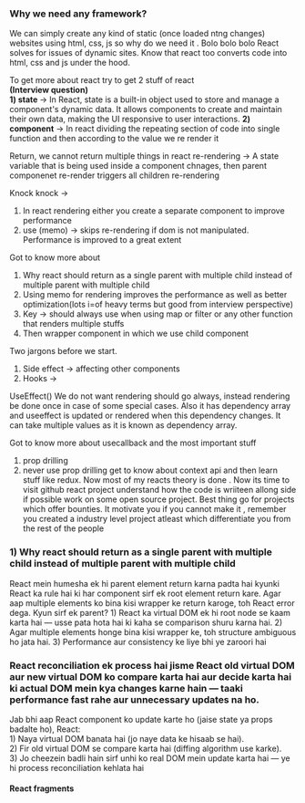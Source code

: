 <h3>Why we need any framework?</h3>
We can simply create any kind of static (once loaded  ntng changes) websites using html, css, js
so why do we need it . Bolo bolo bolo 
React solves for issues of dynamic sites.
Know that react too converts code into html, css and js under the hood.

To get more about react try to get 2 stuff of react
<br>
<strong>(Interview question)</strong> <br>
<b>1) state </b>-> In React, state is a built-in object used to store and manage a component's dynamic data.
It allows components to create and maintain their own data, making the UI responsive to user interactions.
<b>2) component</b> -> In react dividing the repeating section of code into single function and then according to the value we
re render it

Return, we cannot return multiple things in react
re-rendering -> A state variable that is being used inside a component chnages, then parent componenet re-render triggers all children re-rendering

Knock knock -> 
1) In react rendering either you create a separate component to improve performance
2) use (memo) -> skips re-rendering if dom is not manipulated.
Performance is improved to a great extent

Got to know more about
1) Why react should return as a single parent with multiple child instead of multiple parent with multiple child
2) Using memo for rendering improves the performance as well as better optimization(lots i=of heavy terms but good from interview perspective)
3) Key -> should always use when using map or filter or any other function that
renders multiple stuffs
4) Then wrapper component in which we use child component

Two jargons before we start.
1) Side effect -> affecting other components
2) Hooks ->

UseEffect()
We do not want rendering should go always,
instead rendering be done once in case of some special cases.
Also it has dependency array and useeffect is updated or rendered when this dependency changes.
It can take multiple values as it is known as dependency array.

Got to know more about usecallback and the most important stuff
1) prop drilling
2) never use prop drilling get to know about context api and then learn stuff like redux.
Now most of my reacts theory is done . Now its time to visit github react project understand how the code is wriiteen allong side
if possible work on some open source project. Best thing go for projects which offer bounties.
It motivate you if you cannot make it , remember you created a industry level project atleast
which differentiate you from the rest of the people


<h3>1) Why react should return as a single parent with multiple child instead of multiple parent with multiple child</h3>
<p>React mein humesha ek hi parent element return karna padta hai kyunki React ka rule hai ki har component sirf ek root element return kare. Agar aap multiple elements ko bina kisi wrapper ke return karoge, toh React error dega.
Kyun sirf ek parent?
1) React ka virtual DOM ek hi root node se kaam karta hai — usse pata hota hai ki kaha se comparison shuru karna hai.
2) Agar multiple elements honge bina kisi wrapper ke, toh structure ambiguous ho jata hai.
3) Performance aur consistency ke liye bhi ye zaroori hai
</p>
<h3>React reconciliation ek process hai jisme React old virtual DOM aur new virtual DOM ko compare karta hai aur decide karta hai ki actual DOM mein kya changes karne hain — taaki performance fast rahe aur unnecessary updates na ho.</h3>
<p>
Jab bhi aap React component ko update karte ho (jaise state ya props badalte ho), React:<br>
1) Naya virtual DOM banata hai (jo naye data ke hisaab se hai).<br>
2) Fir old virtual DOM se compare karta hai (diffing algorithm use karke).<br>
3) Jo cheezein badli hain sirf unhi ko real DOM mein update karta hai — ye hi process reconciliation kehlata hai<br></p>
<h4>React fragments</h4>
